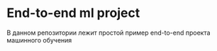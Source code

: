 # End-to-end ml project
В данном репозитории лежит простой пример end-to-end проекта машинного обучения
